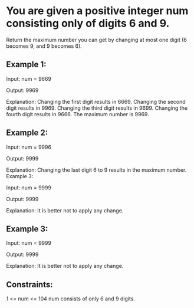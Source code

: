 # You are given a positive integer num consisting only of digits 6 and 9.

Return the maximum number you can get by changing at most one digit (6 becomes 9, and 9 becomes 6).

 

## Example 1:

Input: num = 9669

Output: 9969

Explanation: 
Changing the first digit results in 6669.
Changing the second digit results in 9969.
Changing the third digit results in 9699.
Changing the fourth digit results in 9666.
The maximum number is 9969.

## Example 2:

Input: num = 9996 

Output: 9999

Explanation: Changing the last digit 6 to 9 results in the maximum number.
Example 3:

Input: num = 9999

Output: 9999

Explanation: It is better not to apply any change.
 
## Example 3:

Input: num = 9999

Output: 9999

Explanation: It is better not to apply any change.

## Constraints:

1 <= num <= 104
num consists of only 6 and 9 digits.